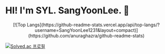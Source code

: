 # HI! I'm SYL. SangYoonLee. 👋

<div align="center">
  [![Top Langs](https://github-readme-stats.vercel.app/api/top-langs/?username=SangYoonLee1231&layout=compact)](https://github.com/anuraghazra/github-readme-stats)
</div>

[![Solved.ac 프로필](http://mazassumnida.wtf/api/v2/generate_badge?boj=prestro1231)](https://solved.ac/prestro1231)
